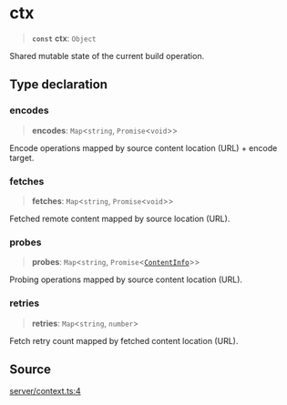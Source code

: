 # ctx

> **`const`** **ctx**: `Object`

Shared mutable state of the current build operation.

## Type declaration

### encodes

> **encodes**: `Map`\<`string`, `Promise`\<`void`\>\>

Encode operations mapped by source content location (URL) + encode target.

### fetches

> **fetches**: `Map`\<`string`, `Promise`\<`void`\>\>

Fetched remote content mapped by source location (URL).

### probes

> **probes**: `Map`\<`string`, `Promise`\<[`ContentInfo`](../type-aliases/ContentInfo.md)\>\>

Probing operations mapped by source content location (URL).

### retries

> **retries**: `Map`\<`string`, `number`\>

Fetch retry count mapped by fetched content location (URL).

## Source

[server/context.ts:4](https://github.com/Elringus/Imgit/blob/f5cda02/src/server/context.ts#L4)
